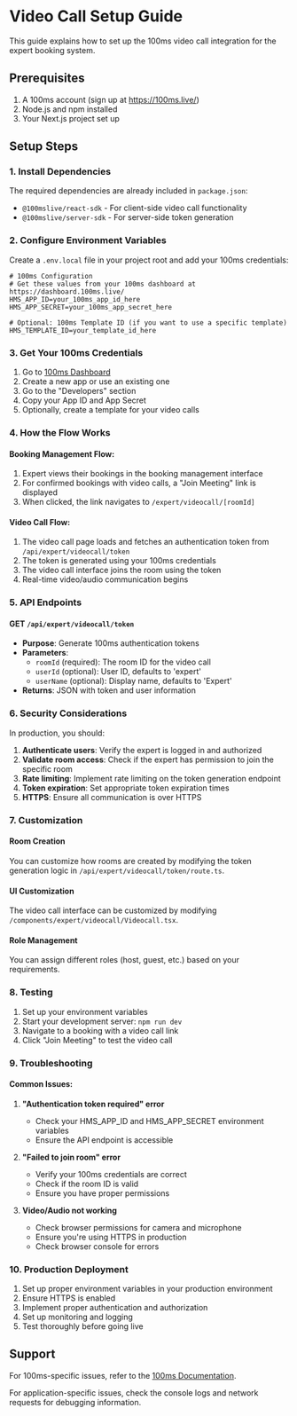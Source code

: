 # Video Call Setup Guide

This guide explains how to set up the 100ms video call integration for the expert booking system.

## Prerequisites

1. A 100ms account (sign up at https://100ms.live/)
2. Node.js and npm installed
3. Your Next.js project set up

## Setup Steps

### 1. Install Dependencies

The required dependencies are already included in `package.json`:
- `@100mslive/react-sdk` - For client-side video call functionality
- `@100mslive/server-sdk` - For server-side token generation

### 2. Configure Environment Variables

Create a `.env.local` file in your project root and add your 100ms credentials:

```env
# 100ms Configuration
# Get these values from your 100ms dashboard at https://dashboard.100ms.live/
HMS_APP_ID=your_100ms_app_id_here
HMS_APP_SECRET=your_100ms_app_secret_here

# Optional: 100ms Template ID (if you want to use a specific template)
HMS_TEMPLATE_ID=your_template_id_here
```

### 3. Get Your 100ms Credentials

1. Go to [100ms Dashboard](https://dashboard.100ms.live/)
2. Create a new app or use an existing one
3. Go to the "Developers" section
4. Copy your App ID and App Secret
5. Optionally, create a template for your video calls

### 4. How the Flow Works

#### Booking Management Flow:
1. Expert views their bookings in the booking management interface
2. For confirmed bookings with video calls, a "Join Meeting" link is displayed
3. When clicked, the link navigates to `/expert/videocall/[roomId]`

#### Video Call Flow:
1. The video call page loads and fetches an authentication token from `/api/expert/videocall/token`
2. The token is generated using your 100ms credentials
3. The video call interface joins the room using the token
4. Real-time video/audio communication begins

### 5. API Endpoints

#### GET `/api/expert/videocall/token`
- **Purpose**: Generate 100ms authentication tokens
- **Parameters**: 
  - `roomId` (required): The room ID for the video call
  - `userId` (optional): User ID, defaults to 'expert'
  - `userName` (optional): Display name, defaults to 'Expert'
- **Returns**: JSON with token and user information

### 6. Security Considerations

In production, you should:

1. **Authenticate users**: Verify the expert is logged in and authorized
2. **Validate room access**: Check if the expert has permission to join the specific room
3. **Rate limiting**: Implement rate limiting on the token generation endpoint
4. **Token expiration**: Set appropriate token expiration times
5. **HTTPS**: Ensure all communication is over HTTPS

### 7. Customization

#### Room Creation
You can customize how rooms are created by modifying the token generation logic in `/api/expert/videocall/token/route.ts`.

#### UI Customization
The video call interface can be customized by modifying `/components/expert/videocall/Videocall.tsx`.

#### Role Management
You can assign different roles (host, guest, etc.) based on your requirements.

### 8. Testing

1. Set up your environment variables
2. Start your development server: `npm run dev`
3. Navigate to a booking with a video call link
4. Click "Join Meeting" to test the video call

### 9. Troubleshooting

#### Common Issues:

1. **"Authentication token required" error**
   - Check your HMS_APP_ID and HMS_APP_SECRET environment variables
   - Ensure the API endpoint is accessible

2. **"Failed to join room" error**
   - Verify your 100ms credentials are correct
   - Check if the room ID is valid
   - Ensure you have proper permissions

3. **Video/Audio not working**
   - Check browser permissions for camera and microphone
   - Ensure you're using HTTPS in production
   - Check browser console for errors

### 10. Production Deployment

1. Set up proper environment variables in your production environment
2. Ensure HTTPS is enabled
3. Implement proper authentication and authorization
4. Set up monitoring and logging
5. Test thoroughly before going live

## Support

For 100ms-specific issues, refer to the [100ms Documentation](https://docs.100ms.live/).

For application-specific issues, check the console logs and network requests for debugging information. 